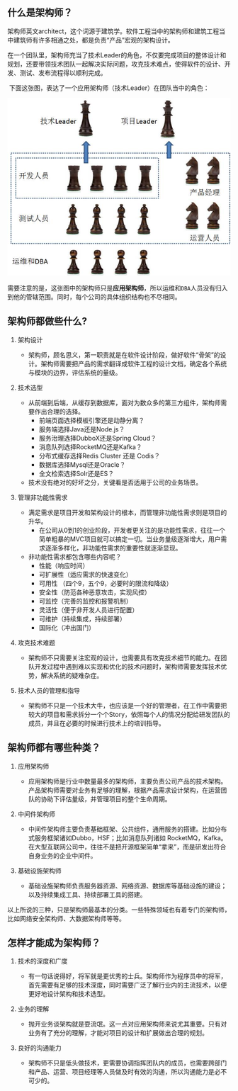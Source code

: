 ## 什么是架构师？

​			架构师英文architect，这个词源于建筑学。软件工程当中的架构师和建筑工程当中建筑师有许多相通之处，都是负责“产品”宏观的架构设计。

​			在一个团队里，架构师充当了技术Leader的角色，不仅要完成项目的整体设计和规划，还要带领技术团队一起解决实际问题，攻克技术难点，使得软件的设计、开发、测试、发布流程得以顺利完成。

​			下面这张图，表达了一个应用架构师（技术Leader）在团队当中的角色：

![0?wx_fmt=png](img/format,png.png)

​			需要注意的是，这张图中的架构师只是**应用架构师**，所以运维和`DBA`人员没有归入到他的管辖范围。同时，每个公司的具体组织结构也不尽相同。



## 架构师都做些什么?

1. 架构设计
   + 架构师，顾名思义，第一职责就是在软件设计阶段，做好软件“骨架”的设计。架构师需要把产品的需求翻译成软件工程的设计文档，确定各个系统与模块的边界，评估系统的量级。

2. 技术选型
   + 从前端到后端，从缓存到数据库，面对为数众多的第三方组件，架构师需要作出合理的选择。
     + 前端页面选择模板引擎还是动静分离？
     + 服务端选择Java还是Node.js？
     + 服务治理选择DubboX还是Spring Cloud？
     + 消息队列选择RocketMQ还是Kafka？
     + 分布式缓存选择Redis Cluster 还是 Codis？
     + 数据库选择Mysql还是Oracle？
     + 全文检索选择Solr还是ES？
   + 技术没有绝对的好坏之分，关键看是否适用于公司的业务场景。

3. 管理非功能性需求
   + 满足需求是项目开发和架构设计的根本，而管理非功能性需求则是项目的升华。
     + 在公司从0到1的创业阶段，开发者更关注的是功能性需求，往往一个简单粗暴的MVC项目就可以搞定一切。当业务量级逐渐增大，用户需求逐渐多样化，非功能性需求的重要性就逐渐显现。 
   + 非功能性需求都包含哪些内容呢？
     + 性能（响应时间）
     + 可扩展性（适应需求的快速变化）
     + 可用性 （四个9，五个9，必要时的限流和降级）
     + 安全性（防范各种恶意攻击，实现风控）
     + 可监控（完善的监控和报警机制）
     + 灵活性（便于非开发人员进行配置）
     + 可维护（持续集成，持续部署）
     + 国际化（冲出国门）

4. 攻克技术难题
   + 架构师不只需要关注宏观的设计，也需要具有攻克技术细节的能力。在团队开发过程中遇到难以实现和优化的技术问题时，架构师需要发挥技术优势，解决系统的疑难杂症。

5. 技术人员的管理和指导
   + 架构师不只是一个技术大牛，也应该是一个好的管理者，在工作中需要把较大的项目和需求拆分一个个Story，依照每个人的情况分配给研发团队的成员，并且在必要的时候进行技术上的培训指导。

## 架构师都有哪些种类？

1. 应用架构师
   + 应用架构师是行业中数量最多的架构师，主要负责公司产品的技术架构。产品架构师需要对业务有足够的理解，根据产品需求设计架构，在运营团队的协助下评估量级，并管理项目的整个生命周期。

2. 中间件架构师
   + 中间件架构师主要负责基础框架、公共组件，通用服务的搭建。比如分布式服务框架诸如Dubbo，HSF；比如消息队列诸如 RocketMQ，Kafka。在大型互联网公司中，往往不是把开源框架简单“拿来”，而是研发出符合自身业务的企业中间件。

3. 基础设施架构师
   + 基础设施架构师负责服务器资源、网络资源、数据库等基础设施的建设；以及持续集成工具、持续部署工具的搭建。

以上所说的三种，只是架构师最基本的分类。一些特殊领域也有着专门的架构师，比如网络安全架构师、大数据架构师等等。





## 怎样才能成为架构师？

1. 技术的深度和广度
   + 有一句话说得好，将军就是更优秀的士兵。架构师作为程序员中的将军，首先需要有足够的技术深度，同时需要广泛了解行业内的主流技术，以便更好地设计架构和技术选型。

2. 业务的理解
   + 抛开业务谈架构就是耍流氓。这一点对应用架构师来说尤其重要。只有对业务有了充分的理解，才能对项目的设计和扩展做出合理的规划。

3. 良好的沟通能力
   + 架构师不只是低头做技术，更需要协调指挥团队内的成员，也需要跨部门和产品、运营、项目经理等人员做及时有效的沟通，所以沟通能力是必不可少的。